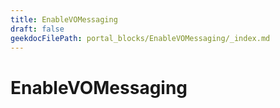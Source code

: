 ```yaml
---
title: EnableVOMessaging
draft: false
geekdocFilePath: portal_blocks/EnableVOMessaging/_index.md
---
```

# EnableVOMessaging